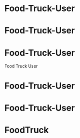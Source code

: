 # Food-Truck-User
# Food-Truck-User
# Food-Truck-User
Food Truck User
# Food-Truck-User
# Food-Truck-User
# FoodTruck
